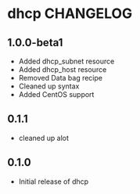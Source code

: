 dhcp CHANGELOG
==============

1.0.0-beta1
-----------

- Added dhcp_subnet resource
- Added dhcp_host resource
- Removed Data bag recipe
- Cleaned up syntax
- Added CentOS support

0.1.1
-----

- cleaned up alot

0.1.0
-----

- Initial release of dhcp
